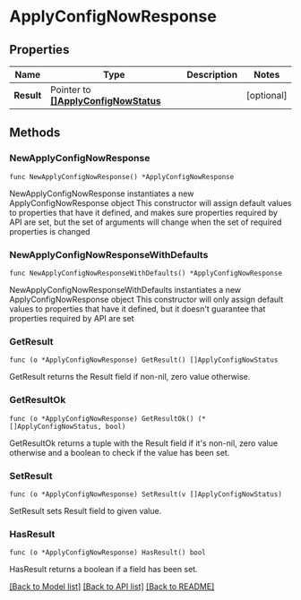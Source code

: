 # ApplyConfigNowResponse

## Properties

Name | Type | Description | Notes
------------ | ------------- | ------------- | -------------
**Result** | Pointer to [**[]ApplyConfigNowStatus**](ApplyConfigNowStatus.md) |  | [optional] 

## Methods

### NewApplyConfigNowResponse

`func NewApplyConfigNowResponse() *ApplyConfigNowResponse`

NewApplyConfigNowResponse instantiates a new ApplyConfigNowResponse object
This constructor will assign default values to properties that have it defined,
and makes sure properties required by API are set, but the set of arguments
will change when the set of required properties is changed

### NewApplyConfigNowResponseWithDefaults

`func NewApplyConfigNowResponseWithDefaults() *ApplyConfigNowResponse`

NewApplyConfigNowResponseWithDefaults instantiates a new ApplyConfigNowResponse object
This constructor will only assign default values to properties that have it defined,
but it doesn't guarantee that properties required by API are set

### GetResult

`func (o *ApplyConfigNowResponse) GetResult() []ApplyConfigNowStatus`

GetResult returns the Result field if non-nil, zero value otherwise.

### GetResultOk

`func (o *ApplyConfigNowResponse) GetResultOk() (*[]ApplyConfigNowStatus, bool)`

GetResultOk returns a tuple with the Result field if it's non-nil, zero value otherwise
and a boolean to check if the value has been set.

### SetResult

`func (o *ApplyConfigNowResponse) SetResult(v []ApplyConfigNowStatus)`

SetResult sets Result field to given value.

### HasResult

`func (o *ApplyConfigNowResponse) HasResult() bool`

HasResult returns a boolean if a field has been set.


[[Back to Model list]](../README.md#documentation-for-models) [[Back to API list]](../README.md#documentation-for-api-endpoints) [[Back to README]](../README.md)


